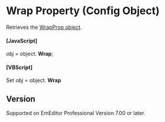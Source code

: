 # Wrap Property (Config Object)

Retrieves the [WrapProp object](../wrap_prop/index).

#### \[JavaScript\]

_obj_ = object. **Wrap**;

#### \[VBScript\]

Set _obj_ = object. **Wrap**

## Version

Supported on EmEditor Professional Version 7.00 or later.
